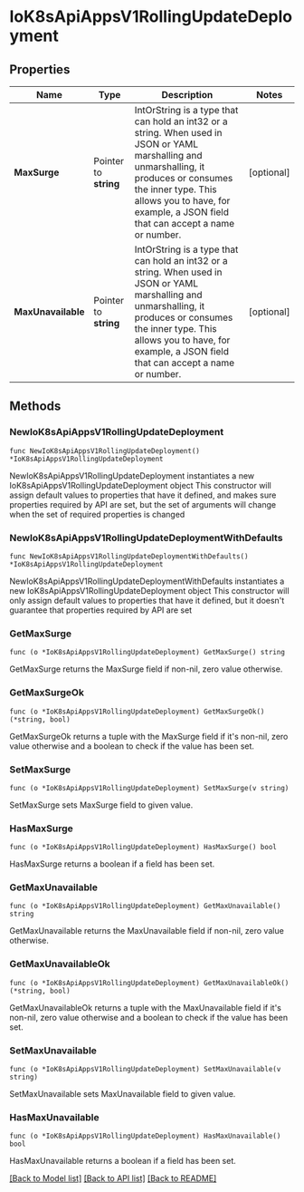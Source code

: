 # IoK8sApiAppsV1RollingUpdateDeployment

## Properties

Name | Type | Description | Notes
------------ | ------------- | ------------- | -------------
**MaxSurge** | Pointer to **string** | IntOrString is a type that can hold an int32 or a string.  When used in JSON or YAML marshalling and unmarshalling, it produces or consumes the inner type.  This allows you to have, for example, a JSON field that can accept a name or number. | [optional] 
**MaxUnavailable** | Pointer to **string** | IntOrString is a type that can hold an int32 or a string.  When used in JSON or YAML marshalling and unmarshalling, it produces or consumes the inner type.  This allows you to have, for example, a JSON field that can accept a name or number. | [optional] 

## Methods

### NewIoK8sApiAppsV1RollingUpdateDeployment

`func NewIoK8sApiAppsV1RollingUpdateDeployment() *IoK8sApiAppsV1RollingUpdateDeployment`

NewIoK8sApiAppsV1RollingUpdateDeployment instantiates a new IoK8sApiAppsV1RollingUpdateDeployment object
This constructor will assign default values to properties that have it defined,
and makes sure properties required by API are set, but the set of arguments
will change when the set of required properties is changed

### NewIoK8sApiAppsV1RollingUpdateDeploymentWithDefaults

`func NewIoK8sApiAppsV1RollingUpdateDeploymentWithDefaults() *IoK8sApiAppsV1RollingUpdateDeployment`

NewIoK8sApiAppsV1RollingUpdateDeploymentWithDefaults instantiates a new IoK8sApiAppsV1RollingUpdateDeployment object
This constructor will only assign default values to properties that have it defined,
but it doesn't guarantee that properties required by API are set

### GetMaxSurge

`func (o *IoK8sApiAppsV1RollingUpdateDeployment) GetMaxSurge() string`

GetMaxSurge returns the MaxSurge field if non-nil, zero value otherwise.

### GetMaxSurgeOk

`func (o *IoK8sApiAppsV1RollingUpdateDeployment) GetMaxSurgeOk() (*string, bool)`

GetMaxSurgeOk returns a tuple with the MaxSurge field if it's non-nil, zero value otherwise
and a boolean to check if the value has been set.

### SetMaxSurge

`func (o *IoK8sApiAppsV1RollingUpdateDeployment) SetMaxSurge(v string)`

SetMaxSurge sets MaxSurge field to given value.

### HasMaxSurge

`func (o *IoK8sApiAppsV1RollingUpdateDeployment) HasMaxSurge() bool`

HasMaxSurge returns a boolean if a field has been set.

### GetMaxUnavailable

`func (o *IoK8sApiAppsV1RollingUpdateDeployment) GetMaxUnavailable() string`

GetMaxUnavailable returns the MaxUnavailable field if non-nil, zero value otherwise.

### GetMaxUnavailableOk

`func (o *IoK8sApiAppsV1RollingUpdateDeployment) GetMaxUnavailableOk() (*string, bool)`

GetMaxUnavailableOk returns a tuple with the MaxUnavailable field if it's non-nil, zero value otherwise
and a boolean to check if the value has been set.

### SetMaxUnavailable

`func (o *IoK8sApiAppsV1RollingUpdateDeployment) SetMaxUnavailable(v string)`

SetMaxUnavailable sets MaxUnavailable field to given value.

### HasMaxUnavailable

`func (o *IoK8sApiAppsV1RollingUpdateDeployment) HasMaxUnavailable() bool`

HasMaxUnavailable returns a boolean if a field has been set.


[[Back to Model list]](../README.md#documentation-for-models) [[Back to API list]](../README.md#documentation-for-api-endpoints) [[Back to README]](../README.md)


